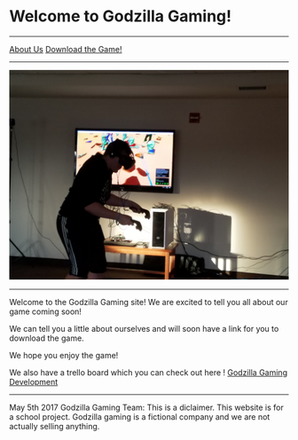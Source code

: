 # Welcome to Godzilla Gaming!

* * *

[About Us](aboutus.md)              [Download the Game!](vg.md)   

* * *

![](ggserviceproject.jpg)

* * *

Welcome to the Godzilla Gaming site! We are excited to tell you all about our game coming soon!

We can tell you a little about ourselves and will soon have a link for you to download the game.

We hope you enjoy the game!

We also have a trello board which you can check out here ! [Godzilla Gaming Development](https://trello.com/b/tIRDIDwd/godzilla-gaming-development)

* * *

May 5th 2017 Godzilla Gaming Team:
This is a diclaimer. This website is for a school project. Godzilla gaming is a fictional company and we are not actually selling anything.
